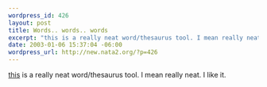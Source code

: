 ```yaml
--- 
wordpress_id: 426
layout: post
title: Words.. words.. words
excerpt: "this is a really neat word/thesaurus tool. I mean really neat. I like it. "
date: 2003-01-06 15:37:04 -06:00
wordpress_url: http://new.nata2.org/?p=426
---
```

<a href="http://www.visualthesaurus.com/index.jsp">this</a> is a really neat word/thesaurus tool. I mean really neat. I like it. 
